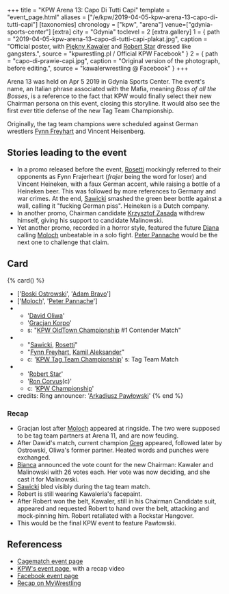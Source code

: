 +++
title = "KPW Arena 13: Capo Di Tutti Capi"
template = "event_page.html"
aliases = ["/e/kpw/2019-04-05-kpw-arena-13-capo-di-tutti-capi"]
[taxonomies]
chronology = ["kpw", "arena"]
venue=["gdynia-sports-center"]
[extra]
city = "Gdynia"
toclevel = 2
[extra.gallery]
1 = { path = "2019-04-05-kpw-arena-13-capo-di-tutti-capi-plakat.jpg", caption = "Official poster, with [Piękny Kawaler](@/w/piekny-kawaler.md) and [Robert Star](@/w/robert-star.md) dressed like gangsters.", source = "kpwrestling.pl / Official KPW Facebook" }
2 = { path = "capo-di-prawie-capi.jpg", caption = "Original version of the photograph, before editing.", source = "kawalerwrestling @ Facebook" }
+++

Arena 13 was held on Apr 5 2019 in Gdynia Sports Center. The event's name, an Italian phrase associated with the Mafia, meaning _Boss of all the Bosses_, is a reference to the fact that KPW would finally select their new Chairman persona on this event, closing this storyline. It would also see the first ever title defense of the new Tag Team Championship.

Originally, the tag team champions were scheduled against German wrestlers [Fynn Freyhart](@/w/fynn-freyhart.md) and Vincent Heisenberg.

## Stories leading to the event

* In a promo released before the event, [Rosetti](@/w/rosetti.md) mockingly referred to their opponents as Fynn Frajerheart (_frajer_ being the word for loser) and Vincent Heineken, with a faux German accent, while raising a bottle of a Heineken beer. This was followed by more references to Germany and war crimes. At the end, [Sawicki](@/w/sawicki.md) smashed the green beer bottle against a wall, calling it "fucking German piss". Heineken is a Dutch company.
* In another promo, Chairman candidate [Krzysztof Zasada](@/w/krzysztof-zasada.md) withdrew himself, giving his support to candidate Malinowski.
* Yet another promo, recorded in a horror style, featured the future [Diana](@/w/diana-strong.md) calling [Moloch](@/w/moloch.md) unbeatable in a solo fight. [Peter Pannache](@/w/peter-pannache.md) would be the next one to challenge that claim.

## Card

{% card() %}
- ['[Boski Ostrowski](@/w/ostrowski.md)', '[Adam Bravo](@/w/adam-bravo.md)']
- ['[Moloch](@/w/moloch.md)', '[Peter Pannache](@/w/peter-pannache.md)']
- - '[David Oliwa](@/w/david-oliwa.md)'
  - '[Gracjan Korpo](@/w/gracjan-korpo.md)'
  - s: "[KPW OldTown Championship](@/c/kpw-old-town-championship.md) #1 Contender Match"
- - "[Sawicki](@/w/sawicki.md), [Rosetti](@/w/rosetti.md)"
  - "[Fynn Freyhart](@/w/fynn-freyhart.md), [Kamil Aleksander](@/w/kamil-aleksander.md)"
  - c: '[KPW Tag Team Championship](@/c/kpw-tag-team-championship.md)'
    s: Tag Team Match
- - '[Robert Star](@/w/robert-star.md)'
  - '[Ron Corvus](@/w/ron-corvus.md)(c)'
  - c: '[KPW Championship](@/c/kpw-championship.md)'
- credits:
    Ring announcer: '[Arkadiusz Pawłowski](@/w/pan-pawlowski.md)'
{% end %}

### Recap

* Gracjan lost after [Moloch](@/w/moloch.md) appeared at ringside. The two were supposed to be tag team partners at Arena 11, and are now feuding.
* After Dawid's match, current champion [Greg](@/w/greg.md) appeared, followed later by Ostrowski, Oliwa's former partner. Heated words and punches were exchanged.
* [Bianca](@/w/bianca.md) announced the vote count for the new Chairman: Kawaler and Malinowski with 26 votes each. Her vote was now deciding, and she cast it for Malinowski.
* [Sawicki](@/w/sawicki.md) bled visibly during the tag team match.
* Robert is still wearing Kawaleria's facepaint.
* After Robert won the belt, Kawaler, still in his Chairman Candidate suit, appeared and requested Robert to hand over the belt, attacking and mock-pinning him. Robert
  retaliated with a Rockstar Hangover.
* This would be the final KPW event to feature Pawłowski.

## Referencess

* [Cagematch event page](https://www.cagematch.net/?id=1&nr=230512)
* [KPW's event page](https://kpwrestling.pl/events/kpw-arena-13/), with a recap video
* [Facebook event page](https://www.facebook.com/events/2258200644451455/)
* [Recap on MyWrestling](https://mywrestling.com.pl/kpw-arena-13-capo-di-tutti-capi-wyniki/)
